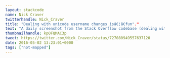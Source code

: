 ```yaml
---
layout: stackcode
name: Nick Craver
twitterhandle: Nick_Craver
title: "Dealing with unicode username changes isâ€¦â€fun"."
text: "A daily screenshot from the Stack Overflow codebase (dealing with unicode username changes isâ€¦â€fun"). "
thumbnailhandle: kpOFQMAC3p
tweet: https://twitter.com/Nick_Craver/status/727080949557637120
date: 2016-05-02 13:23:01+0000
tags: ["not-mapped"]
---
```

